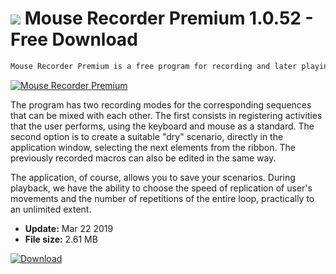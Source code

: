 # ![](https://cdn.softexe.net/static/icon/c/mouse-recorder-premium-8857.png) Mouse Recorder Premium 1.0.52 - Free Download

```sh
Mouse Recorder Premium is a free program for recording and later playing moves and presses of the mouse and keyboard. It allows you to create complex macros, and then run them to make everyday work on your computer easier.
```
[![Mouse Recorder Premium](https://gallery.dpcdn.pl/imgc/Tools/76367/g_-_420x350_1.5_-_x20170702103742_0.png)](https://softexe.net/win/system/control/mouse-recorder-premium:hheg.html)

The program has two recording modes for the corresponding sequences that can be mixed with each other. The first consists in registering activities that the user performs, using the keyboard and mouse as a standard. The second option is to create a suitable "dry" scenario, directly in the application window, selecting the next elements from the ribbon. The previously recorded macros can also be edited in the same way.
 
 The application, of course, allows you to save your scenarios. During playback, we have the ability to choose the speed of replication of user's movements and the number of repetitions of the entire loop, practically to an unlimited extent.


- **Update:** Mar 22 2019
- **File size:** 2.61 MB

[![Download](https://cdn.softexe.net/static/img/download.png)](https://softexe.net/win/system/control/mouse-recorder-premium:hheg.html)

